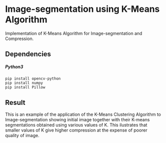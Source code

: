 # Image-segmentation using K-Means Algorithm
Implementation of K-Means Algorithm for Image-segmentation and Compression.

## Dependencies
##### Python3
```
pip install opencv-python
pip install numpy
pip install Pillow
```
## Result
This is an example of the application of the K-Means Clustering Algorithm to Image-segmentation showing initial image together with their K-means segmentations obtained using various values of K.
This ilustrates that smaller values of K give higher compression at the expense of poorer quality of image.
